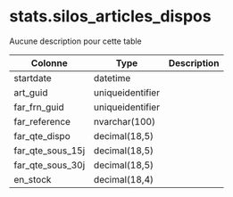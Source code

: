 # stats.silos_articles_dispos

Aucune description pour cette table

Colonne|Type|Description
---|---|---
startdate|datetime|
art_guid|uniqueidentifier|
far_frn_guid|uniqueidentifier|
far_reference|nvarchar(100)|
far_qte_dispo|decimal(18,5)|
far_qte_sous_15j|decimal(18,5)|
far_qte_sous_30j|decimal(18,5)|
en_stock|decimal(18,4)|
